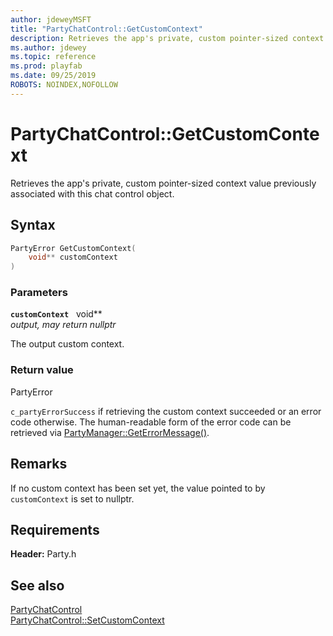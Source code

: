```yaml
---
author: jdeweyMSFT
title: "PartyChatControl::GetCustomContext"
description: Retrieves the app's private, custom pointer-sized context value previously associated with this chat control object.
ms.author: jdewey
ms.topic: reference
ms.prod: playfab
ms.date: 09/25/2019
ROBOTS: NOINDEX,NOFOLLOW
---
```


# PartyChatControl::GetCustomContext  

Retrieves the app's private, custom pointer-sized context value previously associated with this chat control object.  

## Syntax  
  
```cpp
PartyError GetCustomContext(  
    void** customContext  
)  
```  
  
### Parameters  
  
**`customContext`** &nbsp; void**  
*output, may return nullptr*  
  
The output custom context.  
  
  
### Return value  
PartyError
  
```c_partyErrorSuccess``` if retrieving the custom context succeeded or an error code otherwise. The human-readable form of the error code can be retrieved via [PartyManager::GetErrorMessage()](../../PartyManager/methods/partymanager_geterrormessage.md).
  
## Remarks  
  
If no custom context has been set yet, the value pointed to by `customContext` is set to nullptr.
  
## Requirements  
  
**Header:** Party.h
  
## See also  
[PartyChatControl](../partychatcontrol.md)  
[PartyChatControl::SetCustomContext](partychatcontrol_setcustomcontext.md)
  
  
